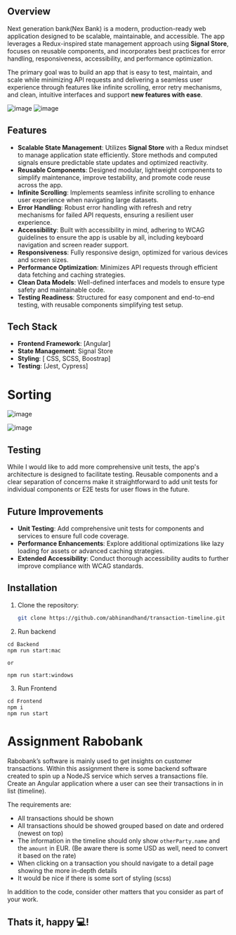 ## Overview
Next generation bank(Nex Bank) is a modern, production-ready web application designed to be scalable, maintainable, and accessible. The app leverages a Redux-inspired state management approach using **Signal Store**, focuses on reusable components, and incorporates best practices for error handling, responsiveness, accessibility, and performance optimization.

The primary goal was to build an app that is easy to test, maintain, and scale while minimizing API requests and delivering a seamless user experience through features like infinite scrolling, error retry mechanisms, and clean, intuitive interfaces and support  **new features with ease**.

 ![image](https://github.com/user-attachments/assets/8050bb64-08fd-4d04-b3e5-2b6e85e89a06)
 ![image](https://github.com/user-attachments/assets/621c507e-3bf5-4ea7-b8d2-3568d773bedb)



## Features
- **Scalable State Management**: Utilizes **Signal Store** with a Redux mindset to manage application state efficiently. Store methods and computed signals ensure predictable state updates and optimized reactivity.
- **Reusable Components**: Designed modular, lightweight components to simplify maintenance, improve testability, and promote code reuse across the app.
- **Infinite Scrolling**: Implements seamless infinite scrolling to enhance user experience when navigating large datasets.
- **Error Handling**: Robust error handling with refresh and retry mechanisms for failed API requests, ensuring a resilient user experience.
- **Accessibility**: Built with accessibility in mind, adhering to WCAG guidelines to ensure the app is usable by all, including keyboard navigation and screen reader support.
- **Responsiveness**: Fully responsive design, optimized for various devices and screen sizes.
- **Performance Optimization**: Minimizes API requests through efficient data fetching and caching strategies.
- **Clean Data Models**: Well-defined interfaces and models to ensure type safety and maintainable code.
- **Testing Readiness**: Structured for easy component and end-to-end testing, with reusable components simplifying test setup.

## Tech Stack
- **Frontend Framework**: [Angular]
- **State Management**: Signal Store
- **Styling**: [ CSS, SCSS, Boostrap]
- **Testing**: [Jest, Cypress]



# Sorting
![image](https://github.com/user-attachments/assets/57e2df22-1a8c-4548-8ab0-d4787588ffa6)

![image](https://github.com/user-attachments/assets/f72fca89-2c59-428a-872b-8cdd1e96605f)



## Testing
While I would like to add more comprehensive unit tests, the app's architecture is designed to facilitate testing. Reusable components and a clear separation of concerns make it straightforward to add unit tests for individual components or E2E tests for user flows in the future.

## Future Improvements
- **Unit Testing**: Add comprehensive unit tests for components and services to ensure full code coverage.
- **Performance Enhancements**: Explore additional optimizations like lazy loading for assets or advanced caching strategies.
- **Extended Accessibility**: Conduct thorough accessibility audits to further improve compliance with WCAG standards.

## Installation
1. Clone the repository:
   ```bash
   git clone https://github.com/abhinandhand/transaction-timeline.git
   ```

2. Run backend

```
cd Backend
npm run start:mac

or 

npm run start:windows
```

3. Run Frontend


```
cd Frontend
npm i
npm run start
```


# Assignment Rabobank

Rabobank’s software is mainly used to get insights on customer transactions. Within this assignment there is some backend software created to spin up a NodeJS service which serves a transactions file. Create an Angular application where a user can see their transactions in in list (timeline).

The requirements are:
- All transactions should be shown 
- All transactions should be showed grouped based on date and ordered (newest on top)
- The information in the timeline should only show `otherParty.name` and the `amount` in EUR. (Be aware there is some USD as well, need to convert it based on the rate)
- When clicking on a transaction you should navigate to a detail page showing the more in-depth details
- It would be nice if there is some sort of styling (scss)

In addition to the code, consider other matters that you consider as part of your work.

## Thats it, happy 💻!
